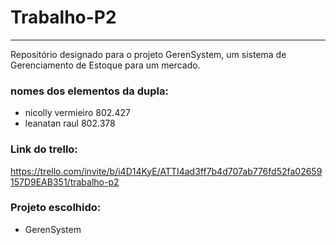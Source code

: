 # Trabalho-P2
------------
Repositório designado para o projeto GerenSystem, um sistema de Gerenciamento de Estoque para um mercado.

### nomes dos elementos da dupla: 
- nicolly vermieiro 802.427
- leanatan raul 802.378

### Link do trello:
https://trello.com/invite/b/i4D14KyE/ATTI4ad3ff7b4d707ab776fd52fa02659157D9EAB351/trabalho-p2

### Projeto escolhido:
- GerenSystem

